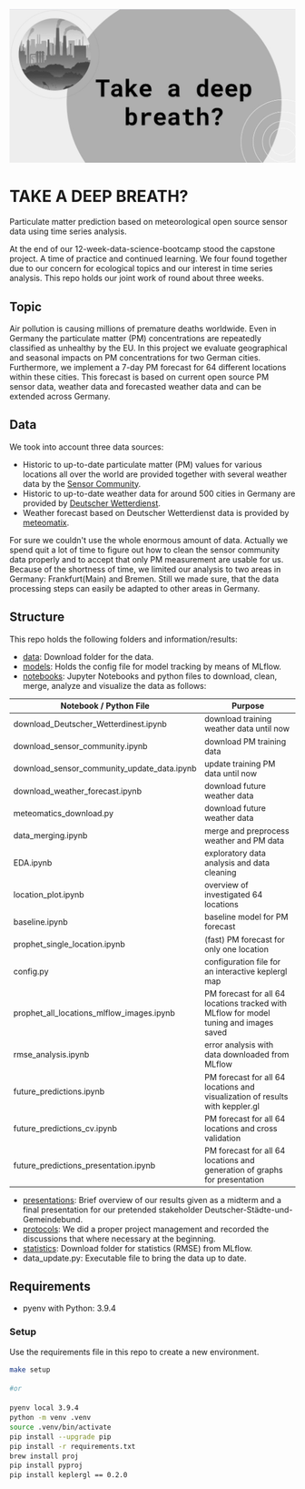 ![take-a-deep-breath](./images/take_a_deep_breath.jpg)

# TAKE A DEEP BREATH?
Particulate matter prediction based on meteorological open source sensor data using time series analysis.

At the end of our 12-week-data-science-bootcamp stood the capstone project. A time of practice and continued learning. We four found together due to our concern for ecological topics and our interest in time series analysis. This repo holds our joint work of round about three weeks.

## Topic
Air pollution is causing millions of premature deaths worldwide. Even in Germany the particulate matter (PM) concentrations are repeatedly classified as unhealthy by the EU. In this project we evaluate geographical and seasonal impacts on PM concentrations for two German cities. Furthermore, we implement a 7-day PM forecast for 64 different locations within these cities. This forecast is based on current open source PM sensor data, weather data and forecasted weather data and can be extended across Germany.
## Data
We took into account three data sources:
* Historic to up-to-date  particulate matter (PM) values for various locations all over the world are provided together with several weather data by the [Sensor Community](https://sensor.community/en/).
* Historic to up-to-date weather data for around 500 cities in Germany are provided by [Deutscher Wetterdienst](https://opendata.dwd.de/climate_environment/CDC/observations_germany/).
* Weather forecast based on Deutscher Wetterdienst data is provided by [meteomatix](https://www.meteomatics.com/de/).

For sure we couldn't use the whole enormous amount of data. Actually we spend quit a lot of time to figure out how to clean the sensor community data properly and to accept that only PM measurement are usable for us. Because of the shortness of time, we limited our analysis to two areas in Germany: Frankfurt(Main) and Bremen. Still we made sure, that the data processing steps can easily be adapted to other areas in Germany.
## Structure
This repo holds the following folders and information/results:
* [data](https://github.com/j-herbig/air-pollution/tree/main/data): Download folder for the data.
* [models](https://github.com/j-herbig/air-pollution/tree/main/modeling): Holds the config file for model tracking by means of MLflow.
* [notebooks](https://github.com/j-herbig/air-pollution/tree/main/notebooks): Jupyter Notebooks and python files to download, clean, merge, analyze and visualize the data as follows:

| Notebook / Python File | Purpose|
|---|---|
| download_Deutscher_Wetterdinest.ipynb | download training weather data until now |
| download_sensor_community.ipynb | download PM training data |
| download_sensor_community_update_data.ipynb | update training PM data until now |
| download_weather_forecast.ipynb | download future weather data |
| meteomatics_download.py | download future weather data |
| data_merging.ipynb | merge and preprocess weather and PM data |
| EDA.ipynb | exploratory data analysis and data cleaning |
| location_plot.ipynb | overview of investigated 64 locations |
| baseline.ipynb | baseline model for PM forecast |
| prophet_single_location.ipynb | (fast) PM forecast for only one location |
| config.py | configuration file for an interactive keplergl map |
| prophet_all_locations_mlflow_images.ipynb | PM forecast for all 64 locations tracked with MLflow for model tuning and images saved |
| rmse_analysis.ipynb | error analysis with data downloaded from MLflow|
| future_predictions.ipynb | PM forecast for all 64 locations and visualization of results with keppler.gl |
| future_predictions_cv.ipynb | PM forecast for all 64 locations and cross validation  |
| future_predictions_presentation.ipynb | PM forecast for all 64 locations and generation of graphs for presentation |

* [presentations](https://github.com/j-herbig/air-pollution/tree/main/presentations): Brief overview of our results given as a midterm and a final presentation for our pretended stakeholder Deutscher-Städte-und-Gemeindebund.
* [protocols](https://github.com/j-herbig/air-pollution/tree/main/protocols): We did a proper project management and recorded the discussions that where necessary at the beginning.  
* [statistics](https://github.com/j-herbig/air-pollution/tree/main/statistics): Download folder for statistics (RMSE) from MLflow.
* data_update.py: Executable file to bring the data up to date.


## Requirements

- pyenv with Python: 3.9.4

### Setup

Use the requirements file in this repo to create a new environment.

```BASH
make setup

#or

pyenv local 3.9.4
python -m venv .venv
source .venv/bin/activate
pip install --upgrade pip
pip install -r requirements.txt
brew install proj
pip install pyproj
pip install keplergl == 0.2.0
```

